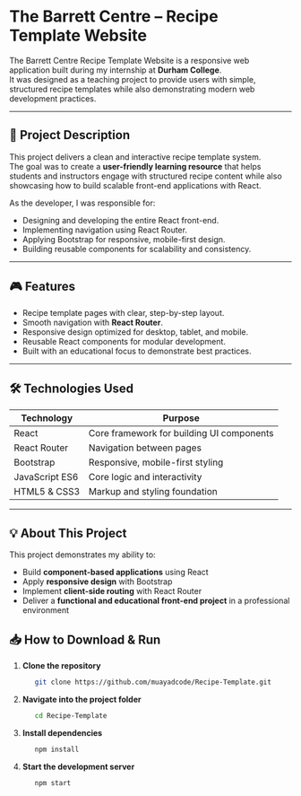 #  The Barrett Centre – Recipe Template Website  

The Barrett Centre Recipe Template Website is a responsive web application built during my internship at **Durham College**.  
It was designed as a teaching project to provide users with simple, structured recipe templates while also demonstrating modern web development practices.  

---

## 📝 Project Description  
This project delivers a clean and interactive recipe template system.  
The goal was to create a **user-friendly learning resource** that helps students and instructors engage with structured recipe content while also showcasing how to build scalable front-end applications with React.  

As the developer, I was responsible for:  
- Designing and developing the entire React front-end.  
- Implementing navigation using React Router.  
- Applying Bootstrap for responsive, mobile-first design.  
- Building reusable components for scalability and consistency.  

---

## 🎮 Features  
- Recipe template pages with clear, step-by-step layout.  
- Smooth navigation with **React Router**.  
- Responsive design optimized for desktop, tablet, and mobile.  
- Reusable React components for modular development.  
- Built with an educational focus to demonstrate best practices.  

---

## 🛠️ Technologies Used  

| Technology     | Purpose                                   |  
|----------------|-------------------------------------------|  
| React          | Core framework for building UI components |  
| React Router   | Navigation between pages                  |  
| Bootstrap      | Responsive, mobile-first styling          |  
| JavaScript ES6 | Core logic and interactivity              |  
| HTML5 & CSS3   | Markup and styling foundation             |  

---
## 💡 About This Project

This project demonstrates my ability to:

- Build **component-based applications** using React
- Apply **responsive design** with Bootstrap
- Implement **client-side routing** with React Router
- Deliver a **functional and educational front-end project** in a professional environment


## 📥 How to Download & Run  

1. **Clone the repository**  
   ```bash
      git clone https://github.com/muayadcode/Recipe-Template.git
2. **Navigate into the project folder**
   ```bash
      cd Recipe-Template
   
4. **Install dependencies**
   ```bash
      npm install
   
6. **Start the development server**
   ```bash
      npm start
